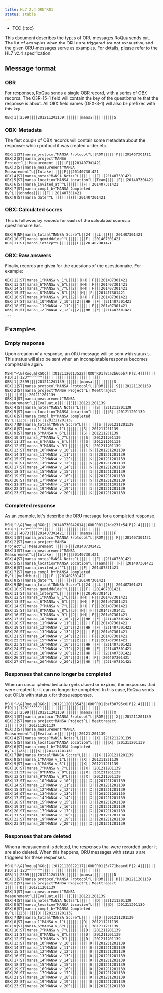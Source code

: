 ```yaml
---
title: HL7 2.4 ORU^R01
status: stable
---
```


* TOC
{:toc}

This document describes the types of ORU messages RoQua sends out. The list of
examples when the ORUs are triggered are not exhaustive, and the given ORU-messages
serve as examples. For details, please refer to the HL7 v2.4 specification.

## Message format

### OBR

For responses, RoQua sends a single OBR record, with a series of OBX records. The OBR-15-1 field will contain the key of the questionnaire that the response is about. All OBX field names (OBX-3-1) will also be prefixed with this key.

    OBR|1||2599||||201211201139||||||||mansa||||||||||S

### OBX: Metadata

The first couple of OBX records will contain some metadata about the response: which protocol it was created under etc.

    OBX|1|ST|mansa_protocol^MANSA Protocol^L||ROM||||||F|||201407301421
    OBX|2|ST|mansa_project^MANSA Project^L||Measurement||||||F|||201407301421
    OBX|3|ST|mansa_measurement^MANSA Measurement^L||Intake||||||F|||201407301421
    OBX|4|ST|mansa_notes^MANSA Notes^L||||||||F|||201407301421
    OBX|5|ST|mansa_location^MANSA Location^L||Team||||||F|||201407301421
    OBX|6|ST|mansa_invited_at^^L||||||||F|||201407301421
    OBX|7|ST|mansa_compl_by^MANSA Completed By^L||johndoe||||||F|||201407301421
    OBX|8|ST|mansa_date^^L||||||||F|||201407301421

### OBX: Calculated scores

This is followed by records for each of the calculated scores a questionnaire has.

    OBX|9|NM|mansa_totaal^MANSA Score^L||24|||LL|||F|||201407301421
    OBX|10|ST|mansa_gemiddelde^^L||||||||F|||201407301421
    OBX|11|ST|mansa_interp^^L||||||||F|||201407301421

### OBX: Raw answers

Finally, records are given for the questions of the questionnaire. For example:

    OBX|12|ST|mansa_1^MANSA v_1^L||1|||HH|||F|||201407301421
    OBX|13|ST|mansa_6^MANSA v_6^L||2|||HH|||F|||201407301421
    OBX|14|ST|mansa_7^MANSA v_7^L||2|||HH|||F|||201407301421
    OBX|15|ST|mansa_8^MANSA v_8^L||3|||H|||F|||201407301421
    OBX|16|ST|mansa_9^MANSA v_9^L||2|||HH|||F|||201407301421
    OBX|17|ST|mansa_10^MANSA v_10^L||2|||HH|||F|||201407301421
    OBX|18|ST|mansa_11^MANSA v_11^L||1||||||F|||201407301421
    OBX|19|ST|mansa_12^MANSA v_12^L||2|||HH|||F|||201407301421
    ...

## Examples

### Empty response

Upon creation of a response, an ORU message will be sent with status `S`. This status
will also be sent when an incompletable response becomes completable again.

    MSH|^~\&|Roqua|RGOc|||20121120113522||ORU^R01|8da2b665b7|P|2.4|||||||
    PID|1||123^^^^^^^|||||||||||||||||||||||||||
    OBR|1||2599||||201211201139||||||||mansa||||||||||S
    OBX|1|ST|mansa_protocol^MANSA Protocol^L||ROM||||||S|||201211201139
    OBX|2|ST|mansa_project^MANSA Project^L||Meettraject 1||||||S|||201211201139
    OBX|3|ST|mansa_measurement^MANSA Measurement^L||Evaluatie||||||S|||201211201139
    OBX|4|ST|mansa_notes^MANSA Notes^L||||||||S|||201211201139
    OBX|5|ST|mansa_location^MANSA Location^L||||||||S|||201211201139
    OBX|6|ST|mansa_compl_by^MANSA Completed By^L||123||||||S|||201211201139
    OBX|7|NM|mansa_totaal^MANSA Score^L||||||||S|||201211201139
    OBX|8|ST|mansa_1^MANSA v_1^L||||||||S|||201211201139
    OBX|9|ST|mansa_6^MANSA v_6^L||||||||S|||201211201139
    OBX|10|ST|mansa_7^MANSA v_7^L||||||||S|||201211201139
    OBX|11|ST|mansa_8^MANSA v_8^L||||||||S|||201211201139
    OBX|12|ST|mansa_9^MANSA v_9^L||||||||S|||201211201139
    OBX|13|ST|mansa_10^MANSA v_10^L||||||||S|||201211201139
    OBX|14|ST|mansa_11^MANSA v_11^L||||||||S|||201211201139
    OBX|15|ST|mansa_12^MANSA v_12^L||||||||S|||201211201139
    OBX|16|ST|mansa_13^MANSA v_13^L||||||||S|||201211201139
    OBX|17|ST|mansa_14^MANSA v_14^L||||||||S|||201211201139
    OBX|18|ST|mansa_15^MANSA v_15^L||||||||S|||201211201139
    OBX|19|ST|mansa_16^MANSA v_16^L||||||||S|||201211201139
    OBX|20|ST|mansa_17^MANSA v_17^L||||||||S|||201211201139
    OBX|21|ST|mansa_18^MANSA v_18^L||||||||S|||201211201139
    OBX|22|ST|mansa_19^MANSA v_19^L||||||||S|||201211201139
    OBX|23|ST|mansa_20^MANSA v_20^L||||||||S|||201211201139

### Completed response

As an example, let's describe the ORU message for a completed response.

    MSH|^~\&|Roqua|RGOc|||20140730142614||ORU^R01|2fde231c54|P|2.4|||||||
    PID|1||123^^^^^^^|||||||||||||||||||||||||||
    OBR|1||4073||||201407301421||||||||mansa||||||||||F
    OBX|1|ST|mansa_protocol^MANSA Protocol^L||ROM||||||F|||201407301421
    OBX|2|ST|mansa_project^MANSA Project^L||Measurement||||||F|||201407301421
    OBX|3|ST|mansa_measurement^MANSA Measurement^L||Intake||||||F|||201407301421
    OBX|4|ST|mansa_notes^MANSA Notes^L||||||||F|||201407301421
    OBX|5|ST|mansa_location^MANSA Location^L||Team||||||F|||201407301421
    OBX|6|ST|mansa_invited_at^^L||||||||F|||201407301421
    OBX|7|ST|mansa_compl_by^MANSA Completed By^L||veldthuis||||||F|||201407301421
    OBX|8|ST|mansa_date^^L||||||||F|||201407301421
    OBX|9|NM|mansa_totaal^MANSA Score^L||24|||LL|||F|||201407301421
    OBX|10|ST|mansa_gemiddelde^^L||||||||F|||201407301421
    OBX|11|ST|mansa_interp^^L||||||||F|||201407301421
    OBX|12|ST|mansa_1^MANSA v_1^L||1|||HH|||F|||201407301421
    OBX|13|ST|mansa_6^MANSA v_6^L||2|||HH|||F|||201407301421
    OBX|14|ST|mansa_7^MANSA v_7^L||2|||HH|||F|||201407301421
    OBX|15|ST|mansa_8^MANSA v_8^L||3|||H|||F|||201407301421
    OBX|16|ST|mansa_9^MANSA v_9^L||2|||HH|||F|||201407301421
    OBX|17|ST|mansa_10^MANSA v_10^L||2|||HH|||F|||201407301421
    OBX|18|ST|mansa_11^MANSA v_11^L||1||||||F|||201407301421
    OBX|19|ST|mansa_12^MANSA v_12^L||2|||HH|||F|||201407301421
    OBX|20|ST|mansa_13^MANSA v_13^L||2||||||F|||201407301421
    OBX|21|ST|mansa_14^MANSA v_14^L||2||||||F|||201407301421
    OBX|22|ST|mansa_15^MANSA v_15^L||2||||||F|||201407301421
    OBX|23|ST|mansa_16^MANSA v_16^L||1|||HH|||F|||201407301421
    OBX|24|ST|mansa_17^MANSA v_17^L||2|||HH|||F|||201407301421
    OBX|25|ST|mansa_18^MANSA v_18^L||2|||HH|||F|||201407301421
    OBX|26|ST|mansa_19^MANSA v_19^L||3|||H|||F|||201407301421
    OBX|27|ST|mansa_20^MANSA v_20^L||2|||HH|||F|||201407301421

### Responses that can no longer be completed

When an uncompleted invitation gets closed or expires, the responses that were created
for it can no longer be completed. In this case, RoQua sends out ORUs with status `X`
for those responses.

    MSH|^~\&|Roqua|RGOc|||20121120113543||ORU^R01|bef30795c0|P|2.4|||||||
    PID|1||123^^^^^^^|||||||||||||||||||||||||||
    OBR|1||2599||||201211201139||||||||mansa||||||||||X
    OBX|1|ST|mansa_protocol^MANSA Protocol^L||ROM||||||X|||201211201139
    OBX|2|ST|mansa_project^MANSA Project^L||Meettraject 1||||||X|||201211201139
    OBX|3|ST|mansa_measurement^MANSA Measurement^L||Evaluatie||||||X|||201211201139
    OBX|4|ST|mansa_notes^MANSA Notes^L||||||||X|||201211201139
    OBX|5|ST|mansa_location^MANSA Location^L||||||||X|||201211201139
    OBX|6|ST|mansa_compl_by^MANSA Completed By^L||123||||||X|||201211201139
    OBX|7|NM|mansa_totaal^MANSA Score^L||||||||X|||201211201139
    OBX|8|ST|mansa_1^MANSA v_1^L||||||||X|||201211201139
    OBX|9|ST|mansa_6^MANSA v_6^L||||||||X|||201211201139
    OBX|10|ST|mansa_7^MANSA v_7^L||||||||X|||201211201139
    OBX|11|ST|mansa_8^MANSA v_8^L||||||||X|||201211201139
    OBX|12|ST|mansa_9^MANSA v_9^L||||||||X|||201211201139
    OBX|13|ST|mansa_10^MANSA v_10^L||||||||X|||201211201139
    OBX|14|ST|mansa_11^MANSA v_11^L||||||||X|||201211201139
    OBX|15|ST|mansa_12^MANSA v_12^L||||||||X|||201211201139
    OBX|16|ST|mansa_13^MANSA v_13^L||||||||X|||201211201139
    OBX|17|ST|mansa_14^MANSA v_14^L||||||||X|||201211201139
    OBX|18|ST|mansa_15^MANSA v_15^L||||||||X|||201211201139
    OBX|19|ST|mansa_16^MANSA v_16^L||||||||X|||201211201139
    OBX|20|ST|mansa_17^MANSA v_17^L||||||||X|||201211201139
    OBX|21|ST|mansa_18^MANSA v_18^L||||||||X|||201211201139
    OBX|22|ST|mansa_19^MANSA v_19^L||||||||X|||201211201139
    OBX|23|ST|mansa_20^MANSA v_20^L||||||||X|||201211201139

### Responses that are deleted

When a measurement is deleted, the responses that were recorded under it are
also deleted. When this happens, ORU messages with status `D` are triggered
for these responses.

    MSH|^~\&|Roqua|RGOc|||20121120122117||ORU^R01|5e771beaed|P|2.4|||||||
    PID|1||123^^^^^^^|||||||||||||||||||||||||||
    OBR|1||2599||||201211201139||||||||mansa||||||||||D
    OBX|1|ST|mansa_protocol^MANSA Protocol^L||ROM||||||D|||201211201139
    OBX|2|ST|mansa_project^MANSA Project^L||Meettraject 1||||||D|||201211201139
    OBX|3|ST|mansa_measurement^MANSA Measurement^L||Evaluatie||||||D|||201211201139
    OBX|4|ST|mansa_notes^MANSA Notes^L||||||||D|||201211201139
    OBX|5|ST|mansa_location^MANSA Location^L||||||||D|||201211201139
    OBX|6|ST|mansa_compl_by^MANSA Completed By^L||123||||||D|||201211201139
    OBX|7|NM|mansa_totaal^MANSA Score^L||||||||D|||201211201139
    OBX|8|ST|mansa_1^MANSA v_1^L||||||||D|||201211201139
    OBX|9|ST|mansa_6^MANSA v_6^L||||||||D|||201211201139
    OBX|10|ST|mansa_7^MANSA v_7^L||||||||D|||201211201139
    OBX|11|ST|mansa_8^MANSA v_8^L||||||||D|||201211201139
    OBX|12|ST|mansa_9^MANSA v_9^L||||||||D|||201211201139
    OBX|13|ST|mansa_10^MANSA v_10^L||||||||D|||201211201139
    OBX|14|ST|mansa_11^MANSA v_11^L||||||||D|||201211201139
    OBX|15|ST|mansa_12^MANSA v_12^L||||||||D|||201211201139
    OBX|16|ST|mansa_13^MANSA v_13^L||||||||D|||201211201139
    OBX|17|ST|mansa_14^MANSA v_14^L||||||||D|||201211201139
    OBX|18|ST|mansa_15^MANSA v_15^L||||||||D|||201211201139
    OBX|19|ST|mansa_16^MANSA v_16^L||||||||D|||201211201139
    OBX|20|ST|mansa_17^MANSA v_17^L||||||||D|||201211201139
    OBX|21|ST|mansa_18^MANSA v_18^L||||||||D|||201211201139
    OBX|22|ST|mansa_19^MANSA v_19^L||||||||D|||201211201139
    OBX|23|ST|mansa_20^MANSA v_20^L||||||||D|||201211201139
